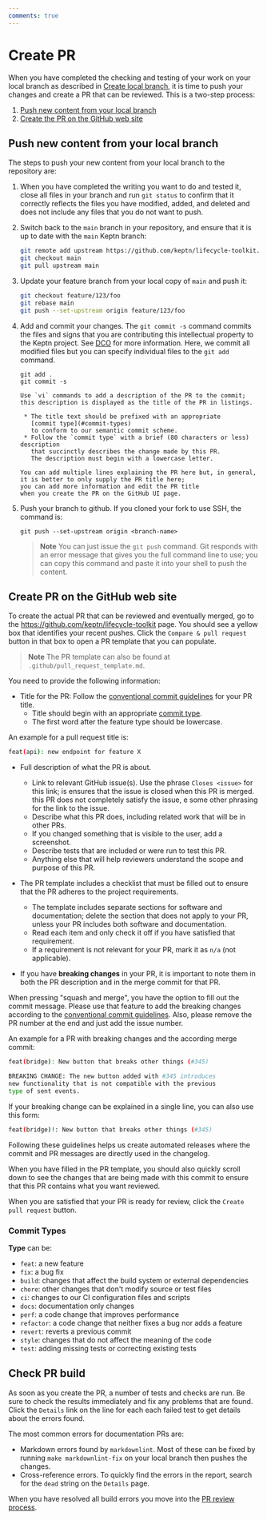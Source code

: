 ```yaml
---
comments: true
---
```


# Create PR

When you have completed the checking and testing of your work
on your local branch as described in
[Create local branch](./branch-create.md),
it is time to push your changes and create a PR that can be reviewed.
This is a two-step process:

1. [Push new content from your local branch](#push-new-content-from-your-local-branch)
1. [Create the PR on the GitHub web site](#create-pr-on-the-github-web-site)

## Push new content from your local branch

The steps to push your new content from your local branch
to the repository are:

1. When you have completed the writing you want to do and tested it,
   close all files in your branch and run `git status` to confirm
   that it correctly reflects the files you have modified, added, and deleted
   and does not include any files that you do not want to push.

1. Switch back to the `main` branch in your repository,
   and ensure that it is up to date
   with the `main` Keptn branch:

     ```bash
     git remote add upstream https://github.com/keptn/lifecycle-toolkit.git
     git checkout main
     git pull upstream main
     ```

1. Update your feature branch from your local copy of `main` and push it:

     ```bash
     git checkout feature/123/foo
     git rebase main
     git push --set-upstream origin feature/123/foo
     ```

1. Add and commit your changes.
   The `git commit -s` command commits the files
   and signs that you are contributing this intellectual property
   to the Keptn project.
   See [DCO](../dco.md) for more information.
   Here, we commit all modified files but you can specify individual files
   to the `git add` command.

     ```console
     git add .
     git commit -s
     ```

       Use `vi` commands to add a description of the PR to the commit;
       this description is displayed as the title of the PR in listings.

        * The title text should be prefixed with an appropriate
          [commit type](#commit-types)
          to conform to our semantic commit scheme.
        * Follow the `commit type` with a brief (80 characters or less) description
          that succinctly describes the change made by this PR.
          The description must begin with a lowercase letter.

       You can add multiple lines explaining the PR here but, in general,
       it is better to only supply the PR title here;
       you can add more information and edit the PR title
       when you create the PR on the GitHub UI page.

1. Push your branch to github.
   If you cloned your fork to use SSH, the command is:

      ```console
      git push --set-upstream origin <branch-name>
      ```

      > **Note**
      You can just issue the `git push` command.
      Git responds with an error message
      that gives you the full command line to use;
      you can copy this command and paste it into your shell to push the content.

## Create PR on the GitHub web site

To create the actual PR that can be reviewed
and eventually merged, go to the
<https://github.com/keptn/lifecycle-toolkit> page.
You should see a yellow box that identifies your recent pushes.
Click the `Compare & pull request` button in that box
to open a PR template that you can populate.

> **Note**
> The PR template can also be found at `.github/pull_request_template.md`.

You need to provide the following information:

* Title for the PR:
  Follow the
  [conventional commit guidelines](https://www.conventionalcommits.org/en/v1.0.0/)
  for your PR title.
    * Title should begin with an appropriate
      [commit type](#commit-types).
    * The first word after the feature type should be lowercase.

An example for a pull request title is:

```bash
feat(api): new endpoint for feature X
```

* Full description of what the PR is about.

    * Link to relevant GitHub issue(s).
      Use the phrase `Closes <issue>` for this link;
      is ensures that the issue is closed when this PR is merged.
      this PR does not completely satisfy the issue,
      e some other phrasing for the link to the issue.
    * Describe what this PR does,
      including related work that will be in other PRs.
    * If you changed something that is visible to the user,
      add a screenshot.
    * Describe tests that are included or were run to test this PR.
    * Anything else that will help reviewers understand
      the scope and purpose of this PR.

* The PR template includes a checklist that must be filled out
  to ensure that the PR adheres to the project requirements.

    * The template includes separate sections for software and documentation;
      delete the section that does not apply to your PR,
      unless your PR includes both software and documentation.
    * Read each item and only check it off if you have satisfied that requirement.
    * If a requirement is not relevant for your PR, mark it as `n/a` (not applicable).

* If you have **breaking changes** in your PR,
  it is important to note them in both the PR description
  and in the merge commit for that PR.

When pressing "squash and merge",
you have the option to fill out the commit message.
Please use that feature to add the breaking changes according to the
[conventional commit guidelines](https://www.conventionalcommits.org/en/v1.0.0/).
Also, please remove the PR number at the end and just add the issue number.

An example for a PR with breaking changes and the according merge commit:

```bash
feat(bridge): New button that breaks other things (#345) 

BREAKING CHANGE: The new button added with #345 introduces
new functionality that is not compatible with the previous
type of sent events.
```

If your breaking change can be explained in a single line,
you can also use this form:

```bash
feat(bridge)!: New button that breaks other things (#345)
```

Following these guidelines helps us create automated releases
where the commit and PR messages are directly used in the changelog.

When you have filled in the PR template,
you should also quickly scroll down to see the changes
that are being made with this commit
to ensure that this PR contains what you want reviewed.

When you are satisfied that your PR is ready for review,
click the `Create pull request` button.

### Commit Types

**Type** can be:

* `feat`: a new feature
* `fix`: a bug fix
* `build`: changes that affect the build system or external dependencies
* `chore`: other changes that don't modify source or test files
* `ci`: changes to our CI configuration files and scripts
* `docs`: documentation only changes
* `perf`: a code change that improves performance
* `refactor`: a code change that neither fixes a bug nor adds a feature
* `revert`: reverts a previous commit
* `style`: changes that do not affect the meaning of the code
* `test`: adding missing tests or correcting existing tests

## Check PR build

As soon as you create the PR,
a number of tests and checks are run.
Be sure to check the results immediately
and fix any problems that are found.
Click the `Details` link on the line for each each failed test
to get details about the errors found.

The most common errors for documentation PRs are:

* Markdown errors found by `markdownlint`.
  Most of these can be fixed
  by running `make markdownlint-fix` on your local branch
  then pushes the changes.
* Cross-reference errors.
  To quickly find the errors in the report,
  search for the `dead` string on the `Details` page.

When you have resolved all build errors
you move into the
[PR review process](./review.md).
